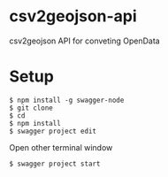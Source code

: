 # csv2geojson-api

csv2geojson API for conveting OpenData

# Setup

```
$ npm install -g swagger-node
$ git clone
$ cd 
$ npm install
$ swagger project edit
```

Open other terminal window

```
$ swagger project start
```
